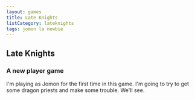 ```yaml
---
layout: games
title: Late Knights
listCategory: lateknights
tags: jomon la newbie
---
```

## Late Knights
### A new player game

I'm playing as Jomon for the first time in this game. I'm going to try to get some dragon priests and make some trouble. We'll see.
